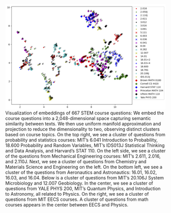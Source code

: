 ![STEM UMAP](STEM-UMap.png)
Visualization of embeddings of 667 STEM course questions: We embed the course questions into a 2,048-dimensional space capturing semantic similarity between texts. We then use uniform manifold approximation and projection to reduce the dimensionality to two, observing distinct clusters based on course topics. On the top right, we see a cluster of questions from probability and statistics courses: MIT’s 6.041 Introduction to Probability, 18.600 Probability and Random Variables, MIT’s IDS013J Statistical Thinking and Data Analysis, and Harvard’s STAT 110. On the left side, we see a cluster of the questions from Mechanical Engineering courses: MIT’s 2.611, 2.016, and 2.110J. Next, we see a cluster of questions from Chemistry and Materials Science and Engineering on the left. On the bottom left, we see a cluster of the questions from Aeronautics and Astronautics: 16.01, 16.02, 16.03, and 16.04. Below is a cluster of questions from MIT’s 20.106J System Microbiology and 12.007 Geobiology. In the center, we see a cluster of questions from YALE PHYS 200, MIT’s Quantum Physics, and Introduction to Astronomy, all related to Physics. On the right, we see a cluster of questions from MIT EECS courses. A cluster of questions from math courses appears in the center between EECS and Physics.

